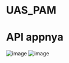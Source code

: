 # UAS_PAM

# API appnya


![image](https://user-images.githubusercontent.com/101441562/209766299-114a4a65-d2fc-4812-b829-0f95d8206276.png)
![image](https://user-images.githubusercontent.com/101441562/209766369-226c56f4-28cb-485f-9ca1-2d97c5c6e2ee.png)
